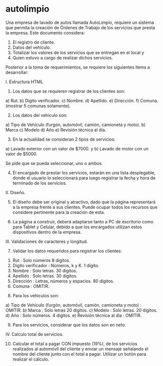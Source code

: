 # autolimpio

Una empresa de lavado de autos llamada AutoLimpio, requiere un sistema que permita la creación de Órdenes de Trabajo de los servicios que presta la empresa. Este documento considera: 

1.	El registro de cliente.
2.	Datos del vehículo.
3.	Totalizar los valores de los servicios que se entregan en el local y
4.	Quien estuvo a cargo de realizar dichos servicios.

Posterior a la toma de requerimientos, se requiere los siguientes ítems a desarrollar:


I.	Estructura HTML

1.	Los datos que se requieren registrar de los clientes son:

a)	Rut.
b)	Digito verificador.
c)	Nombre. 
d)	Apellido. 
e)	Dirección.
f)	Comuna. (mostrar 5 comunas solamente).

2.	Los datos del vehículo son:

a)	Tipo de Vehículo (furgón, automóvil, camión, camioneta y moto).
b)	Marca
c)	Modelo
d)	Año
e)	Revisión técnica al día.

3.	En la actualidad se consideran 2 tipos de servicios:

a)	Lavado exterior con un valor de $7000. y
b)	Lavado de motor con un valor de $5000.

Se pide que se pueda seleccionar, uno o ambos.

4.	El encargado de prestar los servicios, estarán en una lista desplegable, donde el usuario lo seleccionará para luego registrar la fecha y hora de terminado de los servicios.


II.	Diseño.

5.	El diseño debe ser original y atractivo, dado que la página representará a la empresa frente a sus clientes. Puede ocupar todos los recursos que considere pertinente para la creación de esta.

6.	La página a construir, deberá adaptarse tanto a PC de escritorio como para Tablet y Celular, debido a que los encargados utilizan estos dispositivos dentro de la empresa.



III.	Validaciones de caracteres y longitud.

7.	Validar los datos requeridos para registrar los clientes:

1)	Rut  	: Solo números	8 dígitos.
2)	Digito verificador	: Números, k y K.	1 dígito.
3)	Nombre	: Solo letras. 	30 dígitos.
4)	Apellido	: Solo letras.	30 dígitos.
5)	Dirección	: Letras, números y espacios.	80 dígitos.
6)	Comuna	: OMITIR.

8.	Para los vehículos son:

a)	Tipo de Vehículo (furgón, automóvil, camión, camioneta y moto)	: OMITIR.
b)	Marca	: Solo letras	20 dígitos.
c)	Modelo	: Solo letras.	20 dígitos.
d)	Año	: Solo números.	4 dígitos.
e)	Revisión técnica al día	: OMITIR.

9.	Para los servicios, considerar que los datos son en neto.


IV.	Calculo total de servicios.

10.	Calcular el total a pagar CON impuesto (19%), de los servicios realizados al automóvil del cliente y enviar un mensaje señalando el nombre del cliente junto con el total a pagar. Utilizar un botón para realizar el cálculo.
